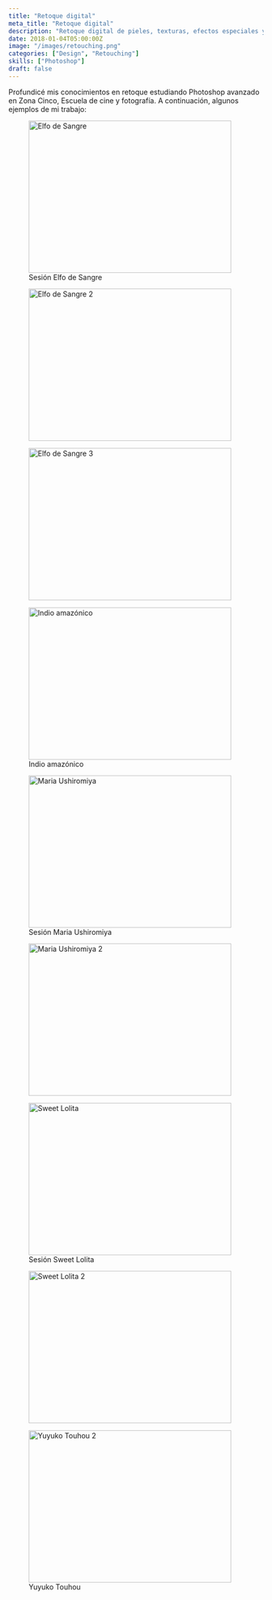 ```yaml
---
title: "Retoque digital"
meta_title: "Retoque digital"
description: "Retoque digital de pieles, texturas, efectos especiales y composición de imágenes"
date: 2018-01-04T05:00:00Z
image: "/images/retouching.png"
categories: ["Design", "Retouching"]
skills: ["Photoshop"]
draft: false
---
```


Profundicé mis conocimientos en retoque estudiando Photoshop avanzado en Zona Cinco, Escuela de cine y fotografía. A continuación, algunos ejemplos de mi trabajo:


<div style={{ display: 'flex', marginBottom: '10px'}}>
<div style={{ flex: 1, marginRight: '10px' }}>
    <figure>
      <img
        src="/images/Elfo_de_Sangre_2.jpg"
        alt="Elfo de Sangre"
        width="400"
        height="300"
        style={{ width: '100%', marginTop: '10px' }}
      />
      <figcaption style={{ color: "#549CA5"}}>Sesión Elfo de Sangre</figcaption>
    </figure>
  </div>
  <div style={{ flex: 1, marginRight: '10px' }}>
<figure>
      <img
        src="/images/Elfo_de_Sangre_4.jpg"
        alt="Elfo de Sangre 2"
        width="400"
        height="300"
        style={{ width: '100%', marginTop: '10px' }}
      />
    </figure>
  </div>

  
  <div style={{ flex: 1, marginRight: '10px' }}>
    <figure>
      <img
        src="/images/Elfo_de_Sangre_3.jpg"
        alt="Elfo de Sangre 3"
        width="400"
        height="300"
        style={{ width: '100%', marginTop: '10px' }}
      />
    </figure>
  </div>
</div>

<div style={{ display: 'flex', marginBottom: '10px'}}>
<div style={{ flex: 1, marginRight: '10px' }}>
    <figure>
      <img
        src="/images/Indio_amazonico.jpg"
        alt="Indio amazónico"
        width="400"
        height="300"
        style={{ width: '100%', marginTop: '20px' }}
      />
      <figcaption
      style={{ color: "#549CA5"}}>Indio amazónico</figcaption>
    </figure>
  </div>
  <div style={{ flex: 1, marginRight: '10px' }}>
<figure>
      <img
        src="/images/Maria_Ushiromiya.jpg"
        alt="Maria Ushiromiya"
        width="400"
        height="300"
        style={{ width: '100%', marginTop: '20px' }}
      />
      <figcaption
      style={{ color: "#549CA5"}}>Sesión Maria Ushiromiya</figcaption>
    </figure>
  </div>

  
  <div style={{ flex: 1, marginRight: '10px' }}>
    <figure>
      <img
        src="/images/Maria_Ushiromiya_2.jpg"
        alt="Maria Ushiromiya 2"
        width="400"
        height="300"
        style={{ width: '100%', marginTop: '20px' }}
      />
    </figure>
  </div>
</div>

<div style={{ display: 'flex', marginBottom: '10px'}}>
<div style={{ flex: 1, marginRight: '10px' }}>
    <figure>
      <img
        src="/images/Sweet_Lolita.jpg"
        alt="Sweet Lolita"
        width="400"
        height="300"
        style={{ width: '100%', marginTop: '20px' }}
      />
      <figcaption
      style={{ color: "#549CA5"}}>Sesión Sweet Lolita</figcaption>
    </figure>
  </div>
  <div style={{ flex: 1, marginRight: '10px' }}>
<figure>
      <img
        src="/images/Sweet_Lolita_3.jpg"
        alt="Sweet Lolita 2"
        width="400"
        height="300"
        style={{ width: '100%', marginTop: '20px' }}
      />
    </figure>
  </div>

  
  <div style={{ flex: 1, marginRight: '10px' }}>
    <figure>
      <img
        src="/images/Yuyuko_Touhou_2.jpg"
        alt="Yuyuko Touhou 2"
        width="400"
        height="300"
        style={{ width: '100%', marginTop: '20px' }}
      />
      <figcaption
      style={{ color: "#549CA5"}}>Yuyuko Touhou</figcaption>
    </figure>
  </div>
</div>